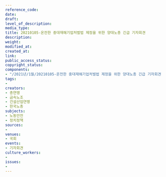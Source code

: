 ```yaml
---
reference_code: 
date: 
draft: 
level_of_description: 
media_type: 
title: 20210105-온전한 중대재해기업처벌법 제정을 위한 양대노총 긴급 기자회견
description: 
weight: 
modified_at: 
created_at: 
link: 
public_access_status: 
copyright_status: 
components:
- "/2021년/1월/20210105-온전한 중대재해기업처벌법 제정을 위한 양대노총 긴급 기자회견/_5D48270.jpg"
tags:
- 
creators:
- 총연맹
- 금속노조
- 건설산업연맹
- 한국노총
subjects:
- 노동안전
- 정치정책
sources:
- 
venues:
- 국회
events:
- 기자회견
culture_workers:
- 
issues:
- 
---
```

